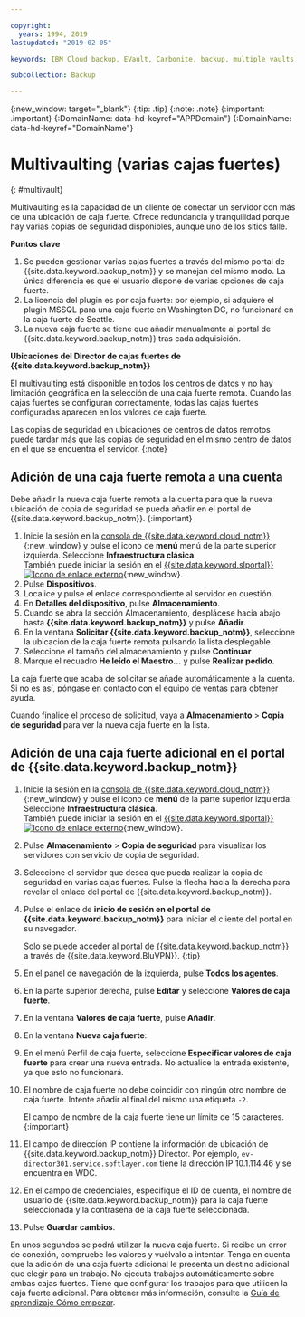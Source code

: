 ```yaml
---

copyright:
  years: 1994, 2019
lastupdated: "2019-02-05"

keywords: IBM Cloud backup, EVault, Carbonite, backup, multiple vaults, mulitple locations, disaster recovery

subcollection: Backup

---
```

{:new_window: target="_blank"}
{:tip: .tip}
{:note: .note}
{:important: .important}
{:DomainName: data-hd-keyref="APPDomain"}
{:DomainName: data-hd-keyref="DomainName"}

# Multivaulting (varias cajas fuertes)
{: #multivault}

Multivaulting es la capacidad de un cliente de conectar un servidor con más de una ubicación de caja fuerte. Ofrece redundancia y tranquilidad porque hay varias copias de seguridad disponibles, aunque uno de los sitios falle.

**Puntos clave**

1. Se pueden gestionar varias cajas fuertes a través del mismo portal de {{site.data.keyword.backup_notm}} y se manejan del mismo modo. La única diferencia es que el usuario dispone de varias opciones de caja fuerte.
2. La licencia del plugin es por caja fuerte: por ejemplo, si adquiere el plugin MSSQL para una caja fuerte en Washington DC, no funcionará en la caja fuerte de Seattle.
3. La nueva caja fuerte se tiene que añadir manualmente al portal de {{site.data.keyword.backup_notm}} tras cada adquisición.



**Ubicaciones del Director de cajas fuertes de {{site.data.keyword.backup_notm}}**

El multivaulting está disponible en todos los centros de datos y no hay limitación geográfica en la selección de una caja fuerte remota. Cuando las cajas fuertes se configuran correctamente, todas las cajas fuertes configuradas aparecen en los valores de caja fuerte.

Las copias de seguridad en ubicaciones de centros de datos remotos puede tardar más que las copias de seguridad en el mismo centro de datos en el que se encuentra el servidor.
{:note}

## Adición de una caja fuerte remota a una cuenta

Debe añadir la nueva caja fuerte remota a la cuenta para que la nueva ubicación de copia de seguridad se pueda añadir en el portal de {{site.data.keyword.backup_notm}}.
{:important}

1. Inicie la sesión en la [consola de {{site.data.keyword.cloud_notm}}](https://{DomainName}){:new_window} y pulse el icono de **menú** menú de la parte superior izquierda. Seleccione **Infraestructura clásica**.<br/>
   También puede iniciar la sesión en el [{{site.data.keyword.slportal}} ![Icono de enlace externo](../../icons/launch-glyph.svg "Icono de enlace externo")](https://control.softlayer.com/){:new_window}.
2. Pulse **Dispositivos**.
3. Localice y pulse el enlace correspondiente al servidor en cuestión.
4. En **Detalles del dispositivo**, pulse **Almacenamiento**.
5. Cuando se abra la sección Almacenamiento, desplácese hacia abajo hasta **{{site.data.keyword.backup_notm}}** y pulse **Añadir**.
6. En la ventana **Solicitar {{site.data.keyword.backup_notm}}**, seleccione la ubicación de la caja fuerte remota pulsando la lista desplegable.
7. Seleccione el tamaño del almacenamiento y pulse **Continuar**
8. Marque el recuadro **He leído el Maestro...** y pulse **Realizar pedido**.

La caja fuerte que acaba de solicitar se añade automáticamente a la cuenta. Si no es así, póngase en contacto con el equipo de ventas para obtener ayuda.

Cuando finalice el proceso de solicitud, vaya a **Almacenamiento** > **Copia de seguridad** para ver la nueva caja fuerte en la lista.

## Adición de una caja fuerte adicional en el portal de {{site.data.keyword.backup_notm}}

1. Inicie la sesión en la [consola de {{site.data.keyword.cloud_notm}}](https://{DomainName}){:new_window} y pulse el icono de **menú** de la parte superior izquierda. Seleccione **Infraestructura clásica**.<br/>
   También puede iniciar la sesión en el [{{site.data.keyword.slportal}} ![Icono de enlace externo](../../icons/launch-glyph.svg "Icono de enlace externo")](https://control.softlayer.com/){:new_window}.
2. Pulse **Almacenamiento** > **Copia de seguridad** para visualizar los servidores con servicio de copia de seguridad.
3. Seleccione el servidor que desea que pueda realizar la copia de seguridad en varias cajas fuertes. Pulse la flecha hacia la derecha para revelar el enlace del portal de {{site.data.keyword.backup_notm}}.
4. Pulse el enlace de **inicio de sesión en el portal de {{site.data.keyword.backup_notm}}** para iniciar el cliente del portal en su navegador.

   Solo se puede acceder al portal de {{site.data.keyword.backup_notm}} a través de {{site.data.keyword.BluVPN}}.
   {:tip}
5. En el panel de navegación de la izquierda, pulse **Todos los agentes**.
6. En la parte superior derecha, pulse **Editar** y seleccione **Valores de caja fuerte**.
7. En la ventana **Valores de caja fuerte**, pulse **Añadir**.
8. En la ventana **Nueva caja fuerte**:
  1. En el menú Perfil de caja fuerte, seleccione **Especificar valores de caja fuerte** para crear una nueva entrada. No actualice la entrada existente, ya que esto no funcionará.
  2. El nombre de caja fuerte no debe coincidir con ningún otro nombre de caja fuerte. Intente añadir al final del mismo una etiqueta `-2`. <br/>

     El campo de nombre de la caja fuerte tiene un límite de 15 caracteres.
     {:important}
  3. El campo de dirección IP contiene la información de ubicación de {{site.data.keyword.backup_notm}} Director. Por ejemplo, `ev-director301.service.softlayer.com` tiene la dirección IP 10.1.114.46 y se encuentra en WDC.
  4. En el campo de credenciales, especifique el ID de cuenta, el nombre de usuario de {{site.data.keyword.backup_notm}} para la caja fuerte seleccionada y la contraseña de la caja fuerte seleccionada.
  5. Pulse **Guardar cambios**.

En unos segundos se podrá utilizar la nueva caja fuerte. Si recibe un error de conexión, compruebe los valores y vuélvalo a intentar. Tenga en cuenta que la adición de una caja fuerte adicional le presenta un destino adicional que elegir para un trabajo. No ejecuta trabajos automáticamente sobre ambas cajas fuertes. Tiene que configurar los trabajos para que utilicen la caja fuerte adicional. Para obtener más información, consulte la [Guía de aprendizaje Cómo empezar](/docs/infrastructure/Backup?topic=Backup-getting-started#getting-started).
